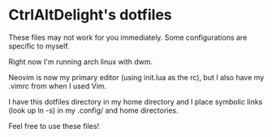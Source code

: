 # CtrlAltDelight's dotfiles

These files may not work for you immediately. Some configurations are specific to myself.

Right now I'm running arch linux with dwm. 

Neovim is now my primary editor (using init.lua as the rc), but I also have my .vimrc from when I used Vim.

I have this dotfiles directory in my home directory and I place symbolic links (look up ln -s) in my .config/ and home directories.

Feel free to use these files!
